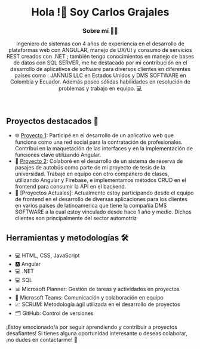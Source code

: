 
<div id="header" align="center">
  <h1 align="center">Hola !👋 Soy Carlos Grajales</h1>
  <h3 align="center">Sobre mí 🙋‍♂️</h3>
  <p align="center">
    Ingeniero de sistemas con 4 años de experiencia en el desarrollo de plataformas web con ANGULAR, 
manejo de UX/UI y consumo de servicios REST creados con .NET ; también tengo conocimientos en 
manejo de bases de datos con SQL SERVER, me he destacado por mi contribución en el desarrollo de 
aplicativos de software para diversos clientes en diferentes países como : JANNUS LLC en Estados 
Unidos y DMS SOFTWARE en Colombia y Ecuador. Además poseo sólidas habilidades en resolución de 
problemas y trabajo en equipo.  💻
  </p>
</div>
<br>

## Proyectos destacados 🚀
- 🌐 [Proyecto 1](link_al_proyecto): Participé en el desarrollo de un aplicativo web que funciona como una red social para la contratación de profesionales. Contribuí en la maquetación de las interfaces y en la implementación de funciones clave utilizando Angular.
- 🚌 [Proyecto 2](link_al_proyecto): Colaboré en el desarrollo de un sistema de reserva de pasajes de autobús como parte de mi proyecto de tesis de la universidad. Trabajé en equipo con otro compañero de clases, utilizando Angular y Firebase, e implementamos métodos CRUD en el frontend para consumir la API en el backend.
- 🚌 [Proyectos Actuales]: Actualmente estoy participando desde el equipo de frontend en el desarrollo de diversas aplicaciones para los clientes en varios paises de latinoamerica que tiene la compañia DMS SOFTWARE a la cual estoy vinculado desde hace 1 año y medio. Dichos clientes son principalmente del sector automotriz

## Herramientas y metodologías 🛠️
- 💻 HTML, CSS, JavaScript
- 🅰️ Angular
- 💻 .NET
- 💻 SQL
- 📊 Microsoft Planner: Gestión de tareas y actividades en proyectos
- 💬 Microsoft Teams: Comunicación y colaboración en equipo
- 📈 SCRUM: Metodología ágil utilizada en el desarrollo de proyectos
- 🗂️ GitHub: Control de versiones

¡Estoy emocionado/a por seguir aprendiendo y contribuir a proyectos desafiantes! Si tienes alguna oportunidad interesante o deseas colaborar, ¡no dudes en contactarme! 📩

